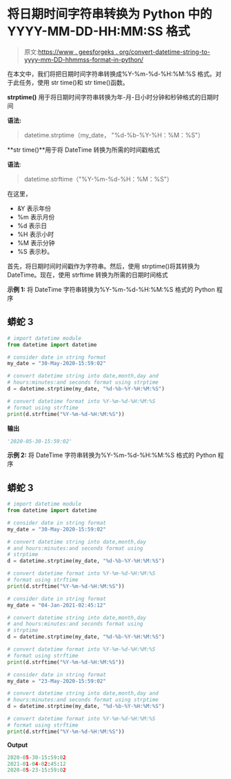 # 将日期时间字符串转换为 Python 中的 YYYY-MM-DD-HH:MM:SS 格式

> 原文:[https://www . geesforgeks . org/convert-datetime-string-to-yyyy-mm-DD-hhmmss-format-in-python/](https://www.geeksforgeeks.org/convert-datetime-string-to-yyyy-mm-dd-hhmmss-format-in-python/)

在本文中，我们将把日期时间字符串转换成%Y-%m-%d-%H:%M:%S 格式。对于此任务，使用 str time()和 str time()函数。

**strptime()** 用于将日期时间字符串转换为年-月-日小时分钟和秒钟格式的日期时间

**语法:**

> datetime.strptime（my_date， "%d-%b-%Y-%H：%M：%S"）

**str time()**用于将 DateTime 转换为所需的时间戳格式

**语法**:

> datetime.strftime（"%Y-%m-%d-%H：%M：%S"）

在这里，

*   &Y 表示年份
*   %m 表示月份
*   %d 表示日
*   %H 表示小时
*   %M 表示分钟
*   %S 表示秒。

首先，将日期时间时间戳作为字符串。然后，使用 strptime()将其转换为 DateTime。现在，使用 strftime 转换为所需的日期时间格式

**示例 1:** 将 DateTime 字符串转换为%Y-%m-%d-%H:%M:%S 格式的 Python 程序

## 蟒蛇 3

```py
# import datetime module
from datetime import datetime

# consider date in string format
my_date = "30-May-2020-15:59:02"

# convert datetime string into date,month,day and
# hours:minutes:and seconds format using strptime
d = datetime.strptime(my_date, "%d-%b-%Y-%H:%M:%S")

# convert datetime format into %Y-%m-%d-%H:%M:%S
# format using strftime
print(d.strftime("%Y-%m-%d-%H:%M:%S"))
```

**输出**

```py
'2020-05-30-15:59:02'
```

**示例 2:** 将 DateTime 字符串转换为%Y-%m-%d-%H:%M:%S 格式的 Python 程序

## 蟒蛇 3

```py
# import datetime module
from datetime import datetime

# consider date in string format
my_date = "30-May-2020-15:59:02"

# convert datetime string into date,month,day 
# and hours:minutes:and seconds format using
# strptime
d = datetime.strptime(my_date, "%d-%b-%Y-%H:%M:%S")

# convert datetime format into %Y-%m-%d-%H:%M:%S
# format using strftime
print(d.strftime("%Y-%m-%d-%H:%M:%S"))

# consider date in string format
my_date = "04-Jan-2021-02:45:12"

# convert datetime string into date,month,day 
# and hours:minutes:and seconds format using 
# strptime
d = datetime.strptime(my_date, "%d-%b-%Y-%H:%M:%S")

# convert datetime format into %Y-%m-%d-%H:%M:%S 
# format using strftime
print(d.strftime("%Y-%m-%d-%H:%M:%S"))

# consider date in string format
my_date = "23-May-2020-15:59:02"

# convert datetime string into date,month,day and 
# hours:minutes:and seconds format using strptime
d = datetime.strptime(my_date, "%d-%b-%Y-%H:%M:%S")

# convert datetime format into %Y-%m-%d-%H:%M:%S 
# format using strftime
print(d.strftime("%Y-%m-%d-%H:%M:%S"))
```

**Output**

```py
2020-05-30-15:59:02
2021-01-04-02:45:12
2020-05-23-15:59:02

```